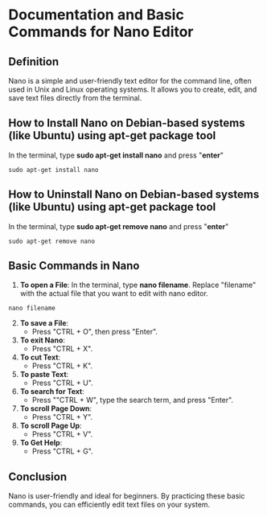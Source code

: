 # Documentation and Basic Commands for Nano Editor

## Definition
Nano is a simple and user-friendly text editor for the command line, often used in Unix and Linux operating systems. It allows you to create, edit, and save text files directly from the terminal.

## How to Install Nano on Debian-based systems (like Ubuntu) using apt-get package tool
In the terminal, type **sudo apt-get install nano** and press "**enter**"
```
sudo apt-get install nano
```

## How to Uninstall Nano on Debian-based systems (like Ubuntu) using apt-get package tool
In the terminal, type **sudo apt-get remove nano** and press "**enter**"
```
sudo apt-get remove nano
```

## Basic Commands in Nano
1. **To open a File**: In the terminal, type **nano filename**. Replace "filename" with the actual file that you want to edit with nano editor.
```
nano filename
```
2. **To save a File**: 
    - Press "CTRL + O", then press "Enter".
3. **To exit Nano**:
    - Press "CTRL + X".
4. **To cut Text**:
    - Press "CTRL + K".
5. **To paste Text**:
    - Press "CTRL + U".
6. **To search for Text**:
    - Press ""CTRL + W", type the search term, and press "Enter".
7. **To scroll Page Down**:
    - Press "CTRL + Y".
8. **To scroll Page Up**:
    - Press "CTRL + V".
9. **To Get Help**:
    - Press "CTRL + G".

## Conclusion
Nano is user-friendly and ideal for beginners. By practicing these basic commands, you can efficiently edit text files on your system.